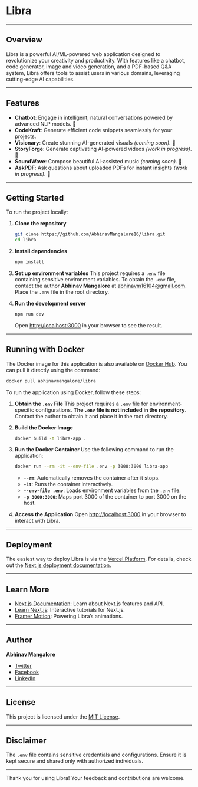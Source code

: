 # Libra


---

## Overview

Libra is a powerful AI/ML-powered web application designed to revolutionize your creativity and productivity. With features like a chatbot, code generator, image and video generation, and a PDF-based Q&A system, Libra offers tools to assist users in various domains, leveraging cutting-edge AI capabilities.

---

## Features

- **Chatbot**: Engage in intelligent, natural conversations powered by advanced NLP models. 🧠
- **CodeKraft**: Generate efficient code snippets seamlessly for your projects.
- **Visionary**: Create stunning AI-generated visuals *(coming soon)*. 🎨
- **StoryForge**: Generate captivating AI-powered videos *(work in progress)*. 🎥
- **SoundWave**: Compose beautiful AI-assisted music *(coming soon)*. 🎵
- **AskPDF**: Ask questions about uploaded PDFs for instant insights *(work in progress)*. 📄

---

## Getting Started

To run the project locally:

1. **Clone the repository**

   ```bash
   git clone https://github.com/AbhinavMangalore16/libra.git
   cd libra
   ```

2. **Install dependencies**

   ```bash
   npm install
   ```

3. **Set up environment variables**
   This project requires a `.env` file containing sensitive environment variables. To obtain the `.env` file, contact the author **Abhinav Mangalore** at [abhinavm16104@gmail.com](mailto\:abhinavm16104@gmail.com). Place the `.env` file in the root directory.

4. **Run the development server**

   ```bash
   npm run dev
   ```

   Open [http://localhost:3000](http://localhost:3000) in your browser to see the result.

---

## Running with Docker

The Docker image for this application is also available on [Docker Hub](https://hub.docker.com/repository/docker/abhinavmangalore/libra/general). You can pull it directly using the command:

```bash
docker pull abhinavmangalore/libra
```

To run the application using Docker, follow these steps:

1. **Obtain the ********`.env`******** File**
   This project requires a `.env` file for environment-specific configurations. **The ********`.env`******** file is not included in the repository**. Contact the author to obtain it and place it in the root directory.

2. **Build the Docker Image**

   ```bash
   docker build -t libra-app .
   ```

3. **Run the Docker Container**
   Use the following command to run the application:

   ```bash
   docker run --rm -it --env-file .env -p 3000:3000 libra-app
   ```

   - **`--rm`**: Automatically removes the container after it stops.
   - **`-it`**: Runs the container interactively.
   - **`--env-file .env`**: Loads environment variables from the `.env` file.
   - **`-p 3000:3000`**: Maps port 3000 of the container to port 3000 on the host.

4. **Access the Application**
   Open [http://localhost:3000](http://localhost:3000) in your browser to interact with Libra.

---

## Deployment

The easiest way to deploy Libra is via the [Vercel Platform](https://vercel.com/new?utm_medium=default-template\&filter=next.js\&utm_source=create-next-app\&utm_campaign=create-next-app-readme). For details, check out the [Next.js deployment documentation](https://nextjs.org/docs/deployment).

---

## Learn More

- [Next.js Documentation](https://nextjs.org/docs): Learn about Next.js features and API.
- [Learn Next.js](https://nextjs.org/learn): Interactive tutorials for Next.js.
- [Framer Motion](https://www.framer.com/motion/): Powering Libra’s animations.

---

## Author

**Abhinav Mangalore**

- [Twitter](https://x.com/PhoenixRFTA16)
- [Facebook](https://www.facebook.com/profile.php?id=100008360348028)
- [LinkedIn](https://www.linkedin.com/in/abhinav-mangalore-919b0a193/)

---

## License

This project is licensed under the [MIT License](LICENSE).

---

## Disclaimer

The `.env` file contains sensitive credentials and configurations. Ensure it is kept secure and shared only with authorized individuals.

---

Thank you for using Libra! Your feedback and contributions are welcome.
